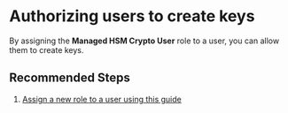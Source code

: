 <properties
  pagetitle="Authorizing users to create keys"
  description=""
  service="microsoft.keyvault"
  resource="managedhsms"
  ms.author="sebansal"
  selfhelptype="Generic"
  supporttopicids="32736898"
  productpesids="17075"
  cloudenvironments="public, fairfax, mooncake, blackforest, ussec, usnat"
  disableclouds=""
  articleid="efa12204-04ee-442e-9606-6fb0e28fabec"
  ownershipid="AzureKeyVault_MHSM" />
# Authorizing users to create keys

By assigning the **Managed HSM Crypto User** role to a user, you can allow them to create keys.

## **Recommended Steps**

1. [Assign a new role to a user using this guide](https://docs.microsoft.com/azure/key-vault/managed-hsm/role-management)
